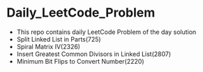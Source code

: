 # Daily_LeetCode_Problem
- This repo contains daily LeetCode Problem of the day solution 
- Split Linked List in Parts(725)
- Spiral Matrix IV(2326)
- Insert Greatest Common Divisors in Linked List(2807)
- Minimum Bit Flips to Convert Number(2220)
